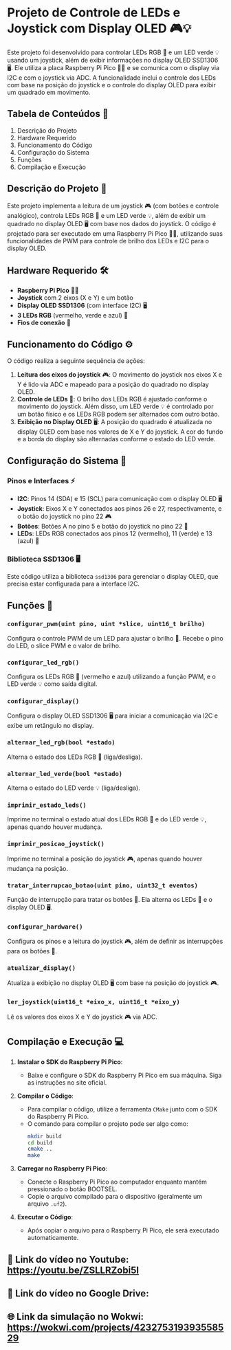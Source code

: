 # Projeto de Controle de LEDs e Joystick com Display OLED 🎮💡

Este projeto foi desenvolvido para controlar LEDs RGB 🌈 e um LED verde 💡 usando um joystick, além de exibir informações no display OLED SSD1306 🖥️. Ele utiliza a placa Raspberry Pi Pico 🧑‍💻 e se comunica com o display via I2C e com o joystick via ADC. A funcionalidade inclui o controle dos LEDs com base na posição do joystick e o controle do display OLED para exibir um quadrado em movimento.

## Tabela de Conteúdos 📑
1. Descrição do Projeto
2. Hardware Requerido
3. Funcionamento do Código
4. Configuração do Sistema
5. Funções
6. Compilação e Execução

## Descrição do Projeto 📝
Este projeto implementa a leitura de um joystick 🎮 (com botões e controle analógico), controla LEDs RGB 🌈 e um LED verde 💡, além de exibir um quadrado no display OLED 🖥️ com base nos dados do joystick. O código é projetado para ser executado em uma Raspberry Pi Pico 🧑‍💻, utilizando suas funcionalidades de PWM para controle de brilho dos LEDs e I2C para o display OLED.

## Hardware Requerido 🛠️
- **Raspberry Pi Pico** 🧑‍💻
- **Joystick** com 2 eixos (X e Y) e um botão
- **Display OLED SSD1306** (com interface I2C) 🖥️
- **3 LEDs RGB** (vermelho, verde e azul) 🌈
- **Fios de conexão** 🔌

## Funcionamento do Código ⚙️
O código realiza a seguinte sequência de ações:
1. **Leitura dos eixos do joystick** 🎮: O movimento do joystick nos eixos X e Y é lido via ADC e mapeado para a posição do quadrado no display OLED.
2. **Controle de LEDs** 🌈: O brilho dos LEDs RGB é ajustado conforme o movimento do joystick. Além disso, um LED verde 💡 é controlado por um botão físico e os LEDs RGB podem ser alternados com outro botão.
3. **Exibição no Display OLED** 🖥️: A posição do quadrado é atualizada no display OLED com base nos valores de X e Y do joystick. A cor do fundo e a borda do display são alternadas conforme o estado do LED verde.

## Configuração do Sistema 🔧
### Pinos e Interfaces ⚡
- **I2C**: Pinos 14 (SDA) e 15 (SCL) para comunicação com o display OLED 🖥️
- **Joystick**: Eixos X e Y conectados aos pinos 26 e 27, respectivamente, e o botão do joystick no pino 22 🎮
- **Botões**: Botões A no pino 5 e botão do joystick no pino 22 🔘
- **LEDs**: LEDs RGB conectados aos pinos 12 (vermelho), 11 (verde) e 13 (azul) 🌈

### Biblioteca SSD1306 🖥️
Este código utiliza a biblioteca `ssd1306` para gerenciar o display OLED, que precisa estar configurada para a interface I2C.

## Funções 🔧
### `configurar_pwm(uint pino, uint *slice, uint16_t brilho)`
Configura o controle PWM de um LED para ajustar o brilho 🌈. Recebe o pino do LED, o slice PWM e o valor de brilho.

### `configurar_led_rgb()`
Configura os LEDs RGB 🌈 (vermelho e azul) utilizando a função PWM, e o LED verde 💡 como saída digital.

### `configurar_display()`
Configura o display OLED SSD1306 🖥️ para iniciar a comunicação via I2C e exibe um retângulo no display.

### `alternar_led_rgb(bool *estado)`
Alterna o estado dos LEDs RGB 🌈 (liga/desliga).

### `alternar_led_verde(bool *estado)`
Alterna o estado do LED verde 💡 (liga/desliga).

### `imprimir_estado_leds()`
Imprime no terminal o estado atual dos LEDs RGB 🌈 e do LED verde 💡, apenas quando houver mudança.

### `imprimir_posicao_joystick()`
Imprime no terminal a posição do joystick 🎮, apenas quando houver mudança na posição.

### `tratar_interrupcao_botao(uint pino, uint32_t eventos)`
Função de interrupção para tratar os botões 🔘. Ela alterna os LEDs 🌈 e o display OLED 🖥️.

### `configurar_hardware()`
Configura os pinos e a leitura do joystick 🎮, além de definir as interrupções para os botões 🔘.

### `atualizar_display()`
Atualiza a exibição no display OLED 🖥️ com base na posição do joystick 🎮.

### `ler_joystick(uint16_t *eixo_x, uint16_t *eixo_y)`
Lê os valores dos eixos X e Y do joystick 🎮 via ADC.

## Compilação e Execução 💻
1. **Instalar o SDK do Raspberry Pi Pico**:
   - Baixe e configure o SDK do Raspberry Pi Pico em sua máquina. Siga as instruções no site oficial.
   
2. **Compilar o Código**:
   - Para compilar o código, utilize a ferramenta `CMake` junto com o SDK do Raspberry Pi Pico.
   - O comando para compilar o projeto pode ser algo como:
     ```bash
     mkdir build
     cd build
     cmake ..
     make
     ```

3. **Carregar no Raspberry Pi Pico**:
   - Conecte o Raspberry Pi Pico ao computador enquanto mantém pressionado o botão BOOTSEL.
   - Copie o arquivo compilado para o dispositivo (geralmente um arquivo `.uf2`).

4. **Executar o Código**:
   - Após copiar o arquivo para o Raspberry Pi Pico, ele será executado automaticamente.

## 🎥 Link do vídeo no Youtube: https://youtu.be/ZSLLRZobi5I

## 📂 Link do vídeo no Google Drive: 

## 🌐 Link da simulação no Wokwi:  https://wokwi.com/projects/423275319393558529
